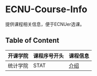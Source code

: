 # ECNU-Course-Info
提供课程相关信息，便于ECNUer选课。

## Table of Content
| 开课学院 | 课程序号开头 | 课程信息|
|--------|-------------|---------|
|统计学院 | STAT        |[介绍](info/统计学院.md)
